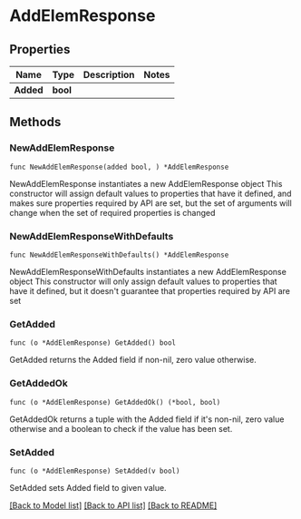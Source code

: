# AddElemResponse

## Properties

Name | Type | Description | Notes
------------ | ------------- | ------------- | -------------
**Added** | **bool** |  | 

## Methods

### NewAddElemResponse

`func NewAddElemResponse(added bool, ) *AddElemResponse`

NewAddElemResponse instantiates a new AddElemResponse object
This constructor will assign default values to properties that have it defined,
and makes sure properties required by API are set, but the set of arguments
will change when the set of required properties is changed

### NewAddElemResponseWithDefaults

`func NewAddElemResponseWithDefaults() *AddElemResponse`

NewAddElemResponseWithDefaults instantiates a new AddElemResponse object
This constructor will only assign default values to properties that have it defined,
but it doesn't guarantee that properties required by API are set

### GetAdded

`func (o *AddElemResponse) GetAdded() bool`

GetAdded returns the Added field if non-nil, zero value otherwise.

### GetAddedOk

`func (o *AddElemResponse) GetAddedOk() (*bool, bool)`

GetAddedOk returns a tuple with the Added field if it's non-nil, zero value otherwise
and a boolean to check if the value has been set.

### SetAdded

`func (o *AddElemResponse) SetAdded(v bool)`

SetAdded sets Added field to given value.



[[Back to Model list]](../README.md#documentation-for-models) [[Back to API list]](../README.md#documentation-for-api-endpoints) [[Back to README]](../README.md)


